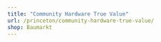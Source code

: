 ```yaml
---
title: "Community Hardware True Value"
url: /princeton/community-hardware-true-value/
shop: Baumarkt
---
```

